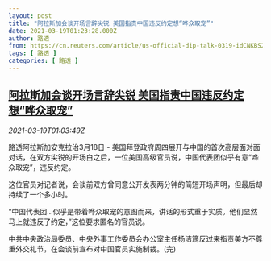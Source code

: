 ```yaml
---
layout: post
title: "阿拉斯加会谈开场言辞尖锐 美国指责中国违反约定想“哗众取宠”"
date: 2021-03-19T01:23:28.000Z
author: 路透
from: https://cn.reuters.com/article/us-official-dip-talk-0319-idCNKBS2BB021
tags: [ 路透 ]
categories: [ 路透 ]
---
```

<!--1616117008000-->
[阿拉斯加会谈开场言辞尖锐 美国指责中国违反约定想“哗众取宠”](https://cn.reuters.com/article/us-official-dip-talk-0319-idCNKBS2BB021)
------

<div>
<div><i>2021-03-19T01:03:49Z</i></div><p>路透阿拉斯加安克拉治3月18日 - 美国拜登政府周四展开与中国的首次高层面对面对话，在双方尖锐的开场白之后，一位美国高级官员说，中国代表团似乎有意“哗众取宠”，违反约定。</p><p>这位官员对记者说，会谈前双方曾同意公开发表两分钟的简短开场声明，但最后却持续了一个多小时。</p><p>“中国代表团...似乎是带着哗众取宠的意图而来，讲话的形式重于实质。他们显然马上就违反了约定，”这位要求匿名的官员说。</p><p>中共中央政治局委员、中央外事工作委员会办公室主任杨洁篪反过来指责美方不尊重外交礼节，在会谈前宣布对中国官员实施制裁。(完)</p>
</div>
